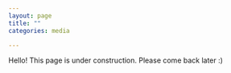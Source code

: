 ```yaml
---
layout: page
title: ""
categories: media

---
```


Hello! This page is under construction. Please come back later :)
